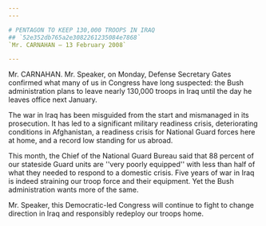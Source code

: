 ```yaml
---
---

# PENTAGON TO KEEP 130,000 TROOPS IN IRAQ
## `52e352db765a2e3082261235084e7868`
`Mr. CARNAHAN — 13 February 2008`

---
```



Mr. CARNAHAN. Mr. Speaker, on Monday, Defense Secretary Gates 
confirmed what many of us in Congress have long suspected: the Bush 
administration plans to leave nearly 130,000 troops in Iraq until the 
day he leaves office next January.

The war in Iraq has been misguided from the start and mismanaged in 
its prosecution. It has led to a significant military readiness crisis, 
deteriorating conditions in Afghanistan, a readiness crisis for 
National Guard forces here at home, and a record low standing for us 
abroad.

This month, the Chief of the National Guard Bureau said that 88 
percent of our stateside Guard units are ''very poorly equipped'' with 
less than half of what they needed to respond to a domestic crisis. 
Five years of war in Iraq is indeed straining our troop force and their 
equipment. Yet the Bush administration wants more of the same.

Mr. Speaker, this Democratic-led Congress will continue to fight to 
change direction in Iraq and responsibly redeploy our troops home.
